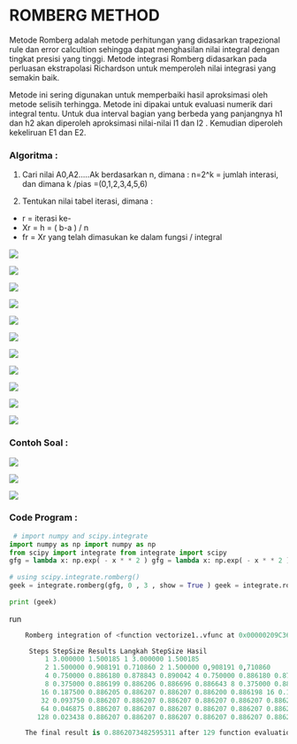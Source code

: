 # **ROMBERG METHOD**

Metode Romberg adalah metode perhitungan yang didasarkan trapezional rule dan error calcultion sehingga dapat menghasilan nilai integral dengan tingkat presisi yang tinggi. Metode integrasi Romberg didasarkan pada perluasan ekstrapolasi Richardson untuk memperoleh nilai integrasi yang semakin baik.

Metode  ini sering digunakan untuk memperbaiki hasil aproksimasi oleh metode  selisih terhingga. Metode ini dipakai untuk evaluasi numerik dari  integral tentu. Untuk dua interval bagian yang berbeda yang panjangnya  h1 dan h2 akan diperoleh aproksimasi nilai-nilai I1 dan I2 . Kemudian  diperoleh kekeliruan E1 dan E2.



### **Algoritma :**

1) Cari nilai A0,A2…..Ak berdasarkan n, dimana : n=2^k = jumlah interasi, dan dimana k /pias =(0,1,2,3,4,5,6)

2) Tentukan nilai tabel iterasi, dimana : 

- r    = iterasi ke-
- Xr  = h = ( b-a ) / n
- fr   = Xr yang telah dimasukan ke dalam fungsi / integral

![](romberg1.PNG)

![](romberg2.PNG)

![](romberg3.PNG)

![](romberg4.PNG)

![](romberg5.PNG)

![](romberg6.PNG)

![](romberg7.PNG)

![](romberg8.PNG)

![](romberg9.PNG)

![](romberg10.PNG)

![](romberg11.PNG)

### **Contoh Soal :**

![](romberg12.PNG)

![](romberg13.PNG)

![](romberg14.PNG)

### **Code Program :**

```python
 # import numpy and scipy.integrate
import numpy as np import numpy as np
from scipy import integrate from integrate import scipy
gfg = lambda x: np.exp( - x * * 2 ) gfg = lambda x: np.exp( - x * * 2 )
 
# using scipy.integrate.romberg()
geek = integrate.romberg(gfg, 0 , 3 , show = True ) geek = integrate.romberg(gfg, 0 , 3 , show = True )
 
print (geek)
```

run

```python
    Romberg integration of <function vectorize1..vfunc at 0x00000209C3641EA0> from [0, 3] Romberg integrasi <function vectorize1..vfunc di 0x00000209C3641EA0> dari [0, 3]

     Steps StepSize Results Langkah StepSize Hasil
         1 3.000000 1.500185 1 3.000000 1.500185
         2 1.500000 0.908191 0.710860 2 1.500000 0,908191 0,710860
         4 0.750000 0.886180 0.878843 0.890042 4 0.750000 0.886180 0.878843 0.890042
         8 0.375000 0.886199 0.886206 0.886696 0.886643 8 0.375000 0.886199 0.886206 0.886696 0.886643
        16 0.187500 0.886205 0.886207 0.886207 0.886200 0.886198 16 0.187500 0.886205 0.886207 0.886207 0.886200 0.886198
        32 0.093750 0.886207 0.886207 0.886207 0.886207 0.886207 0.886207 32 0,093750 0.886207 0.886207 0.886207 0.886207 0.886207 0.886207
        64 0.046875 0.886207 0.886207 0.886207 0.886207 0.886207 0.886207 0.886207 64 0.046875 0.886207 0.886207 0.886207 0.886207 0.886207 0.886207 0.886207
       128 0.023438 0.886207 0.886207 0.886207 0.886207 0.886207 0.886207 0.886207 0.886207 128 0.023438 0.886207 0.886207 0.886207 0.886207 0.886207 0.886207 0.886207 0.886207

    The final result is 0.8862073482595311 after 129 function evaluations. Hasil akhir adalah 0,8862073482595311 setelah 129 evaluasi fungsi.

```


